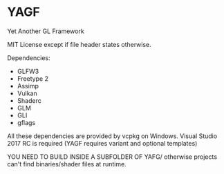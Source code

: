 # YAGF
Yet Another GL Framework

MIT License except if file header states otherwise.

Dependencies:
* GLFW3
* Freetype 2
* Assimp
* Vulkan
* Shaderc
* GLM
* GLI
* gflags

All these dependencies are provided by vcpkg on Windows.
Visual Studio 2017 RC is required (YAGF requires variant and optional templates)

YOU NEED TO BUILD INSIDE A SUBFOLDER OF YAFG/ otherwise projects can't find
binaries/shader files at runtime.